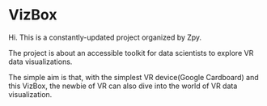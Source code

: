 # VizBox
Hi.
This is a constantly-updated project organized by Zpy.

The project is about an accessible toolkit for data scientists to explore VR data visualizations.

The simple aim is that, with the simplest VR device(Google Cardboard) and this VizBox, the newbie of VR can also dive into the world of VR data visualization.


